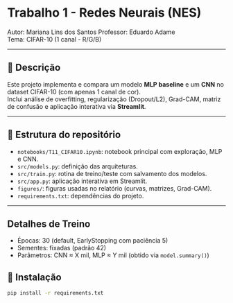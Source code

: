 # Trabalho 1 - Redes Neurais (NES)
Autor: Mariana Lins dos Santos 
Professor: Eduardo Adame  
Tema: CIFAR-10 (1 canal - R/G/B)

---

## 📌 Descrição
Este projeto implementa e compara um modelo **MLP baseline** e um **CNN** no dataset CIFAR-10 (com apenas 1 canal de cor).  
Inclui análise de overfitting, regularização (Dropout/L2), Grad-CAM, matriz de confusão e aplicação interativa via **Streamlit**.

---

## 📂 Estrutura do repositório
- `notebooks/T11_CIFAR10.ipynb`: notebook principal com exploração, MLP e CNN.  
- `src/models.py`: definição das arquiteturas.  
- `src/train.py`: rotina de treino/teste com salvamento dos modelos.  
- `src/app.py`: aplicação interativa em Streamlit.  
- `figures/`: figuras usadas no relatório (curvas, matrizes, Grad-CAM).  
- `requirements.txt`: dependências do projeto.  

---

## Detalhes de Treino
- Épocas: 30 (default, EarlyStopping com paciência 5)
- Sementes: fixadas (padrão 42)
- Parâmetros: CNN ≈ X mil, MLP ≈ Y mil (obtido via `model.summary()`)

## 🚀 Instalação
```bash
pip install -r requirements.txt
